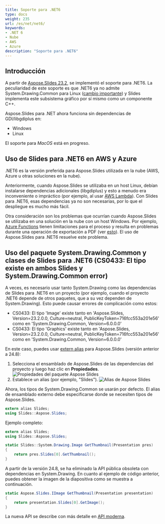 ```yaml
---
title: Soporte para .NET6
type: docs
weight: 235
url: /es/net/net6/
keywords: 
- .NET 6
- Nube
- AWS
- Azure
description: "Soporte para .NET6"
---
```


## Introducción

A partir de [Aspose.Slides 23.2](https://www.nuget.org/packages/Aspose.Slides.NET/23.2.0), se implementó el soporte para .NET6. La peculiaridad de este soporte es que .NET6 ya no admite System.Drawing.Common para Linux ([cambio importante](https://learn.microsoft.com/en-us/dotnet/core/compatibility/core-libraries/6.0/system-drawing-common-windows-only)) y Slides implementa este subsistema gráfico por sí mismo como un componente C++.

Aspose.Slides para .NET ahora funciona sin dependencias de GDI/libgdiplus en:
* Windows
* Linux

El soporte para _MacOS_ está en progreso.

## Uso de Slides para .NET6 en AWS y Azure

.NET6 es la versión preferida para Aspose.Slides utilizada en la nube (AWS, Azure u otras soluciones en la nube).

Anteriormente, cuando Aspose.Slides se utilizaba en un host Linux, debían instalarse dependencias adicionales (libgdiplus) y esto a menudo era inconveniente o impráctico (por ejemplo, al usar [AWS Lambda](https://aws.amazon.com/lambda)). Con Slides para .NET6, esas dependencias ya no son necesarias, por lo que el despliegue es mucho más fácil.

Otra consideración son los problemas que ocurrían cuando Aspose.Slides se utilizaba en una solución en la nube con un host Windows. Por ejemplo, [Azure Functions](https://learn.microsoft.com/en-us/azure/azure-functions/functions-overview) tienen limitaciones para el proceso y resulta en problemas durante una operación de exportación a PDF (ver [esto](https://github.com/projectkudu/kudu/wiki/Azure-Web-App-sandbox#unsupported-frameworks)). El uso de Aspose.Slides para .NET6 resuelve este problema.

## Uso del paquete System.Drawing.Common y clases de Slides para .NET6 (CS0433: El tipo existe en ambos Slides y System.Drawing.Common error)

A veces, es necesario usar tanto System.Drawing como las dependencias de Slides para .NET6 en un proyecto (por ejemplo, cuando el proyecto .NET6 depende de otros paquetes, que a su vez dependen de System.Drawing). Esto puede causar errores de complicación como estos:

* CS0433: El tipo 'Image' existe tanto en 'Aspose.Slides, Version=23.2.0.0, Culture=neutral, PublicKeyToken=716fcc553a201e56' como en 'System.Drawing.Common, Version=6.0.0.0'
* CS0433: El tipo 'Graphics' existe tanto en 'Aspose.Slides, Version=23.2.0.0, Culture=neutral, PublicKeyToken=716fcc553a201e56' como en 'System.Drawing.Common, Version=6.0.0.0'

En este caso, puedes usar [extern alias](https://learn.microsoft.com/en-us/dotnet/csharp/language-reference/keywords/extern-alias) para Aspose.Slides (versión anterior a 24.8):
1) Selecciona el ensamblado de Aspose.Slides de las dependencias del proyecto y luego haz clic en **Propiedades**.
  ![Propiedades del paquete Aspose Slides](package_properties.png)
2) Establece un alias (por ejemplo, "Slides").
  ![Alias de Aspose Slides](set_alias.png)

Ahora, los tipos de System.Drawing.Common se usarán por defecto. El alias de ensamblado externo debe especificarse donde se necesiten tipos de Aspose.Slides.

```c#
extern alias Slides;
using Slides::Aspose.Slides;
```

Ejemplo completo:

```c#
extern alias Slides;
using Slides::Aspose.Slides;

static Slides::System.Drawing.Image GetThumbnail(Presentation pres)
{
    return pres.Slides[0].GetThumbnail();
}
```

A partir de la versión 24.8, se ha eliminado la API pública obsoleta con dependencias en System.Drawing. En cuanto al ejemplo de código anterior, puedes obtener la imagen de la diapositiva como se muestra a continuación.

```cs
static Aspose.Slides.IImage GetThumbnail(Presentation presentation)
{
    return presentation.Slides[0].GetImage();
}
```
La nueva API se describe con más detalle en [API moderna](/net/modern-api/).